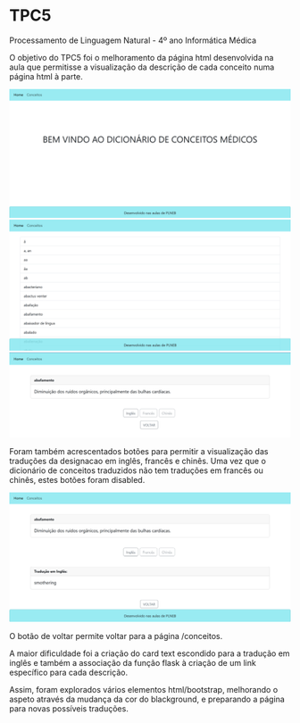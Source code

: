 # TPC5

Processamento de Linguagem Natural - 4º ano Informática Médica

O objetivo do TPC5 foi o melhoramento da página html desenvolvida na aula que permitisse a visualização da descrição de cada conceito numa página html à parte.

![alt text](image.png)
![alt text](image-1.png)
![alt text](image-2.png)

Foram também acrescentados botões para permitir a visualização das traduções da designacao em inglês, francês e chinês. Uma vez que o dicionário de conceitos traduzidos não tem traduções em francês ou chinês, estes botões foram disabled.

![alt text](image-3.png)

O botão de voltar permite voltar para a página /conceitos. 

A maior dificuldade foi a criação do card text escondido para a tradução em inglês e também a associação da função flask à criação de um link específico para cada descrição.

Assim, foram explorados vários elementos html/bootstrap, melhorando o aspeto através da mudança da cor do blackground, e preparando a página para novas possíveis traduções.